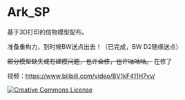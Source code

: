 # Ark_SP
基于3D打印的信物模型配布。

准备重构力，到时候BW送点出去！（已完成，BW D2随缘送点）

~~部分模型缺失或有建模问题，也许会修，也许咕咕咕。~~ 在修了

视频：https://www.bilibili.com/video/BV1kF411H7vv/

<a rel="license" href="http://creativecommons.org/licenses/by-nc-sa/4.0/"><img alt="Creative Commons License" style="border-width:0" src="https://i.creativecommons.org/l/by-nc-sa/4.0/88x31.png" /></a><br />

